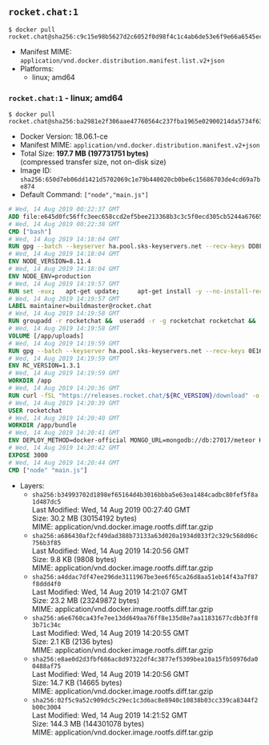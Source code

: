 ## `rocket.chat:1`

```console
$ docker pull rocket.chat@sha256:c9c15e98b5627d2c6052f0d98f4c1c4ab6de53e6f9e66a6545ec10ebff648df5
```

-	Manifest MIME: `application/vnd.docker.distribution.manifest.list.v2+json`
-	Platforms:
	-	linux; amd64

### `rocket.chat:1` - linux; amd64

```console
$ docker pull rocket.chat@sha256:ba2981e2f306aae47760564c237fba1965e02900214da5734f636861efa4e727
```

-	Docker Version: 18.06.1-ce
-	Manifest MIME: `application/vnd.docker.distribution.manifest.v2+json`
-	Total Size: **197.7 MB (197731751 bytes)**  
	(compressed transfer size, not on-disk size)
-	Image ID: `sha256:650d7eb06dd1421d5702069c1e79b440020cb0be6c15686703de4cd69a7be874`
-	Default Command: `["node","main.js"]`

```dockerfile
# Wed, 14 Aug 2019 00:22:37 GMT
ADD file:e645d0fc56ffc3eec658ccd2ef5bee213368b3c3c5f0ecd305cb5244a6766528 in / 
# Wed, 14 Aug 2019 00:22:38 GMT
CMD ["bash"]
# Wed, 14 Aug 2019 14:18:04 GMT
RUN gpg --batch --keyserver ha.pool.sks-keyservers.net --recv-keys DD8F2338BAE7501E3DD5AC78C273792F7D83545D
# Wed, 14 Aug 2019 14:18:04 GMT
ENV NODE_VERSION=8.11.4
# Wed, 14 Aug 2019 14:18:04 GMT
ENV NODE_ENV=production
# Wed, 14 Aug 2019 14:19:57 GMT
RUN set -eux; 	apt-get update; 	apt-get install -y --no-install-recommends ca-certificates curl; 	rm -rf /var/lib/apt/lists/*; 	curl -fsSLO --compressed "https://nodejs.org/dist/v$NODE_VERSION/node-v$NODE_VERSION-linux-x64.tar.gz"; 	curl -fsSLO --compressed "https://nodejs.org/dist/v$NODE_VERSION/SHASUMS256.txt.asc"; 	gpg --batch --decrypt --output SHASUMS256.txt SHASUMS256.txt.asc; 	grep " node-v$NODE_VERSION-linux-x64.tar.gz\$" SHASUMS256.txt | sha256sum -c -; 	tar -xf "node-v$NODE_VERSION-linux-x64.tar.gz" -C /usr/local --strip-components=1 --no-same-owner; 	rm "node-v$NODE_VERSION-linux-x64.tar.gz" SHASUMS256.txt.asc SHASUMS256.txt; 	npm cache clear --force
# Wed, 14 Aug 2019 14:19:57 GMT
LABEL maintainer=buildmaster@rocket.chat
# Wed, 14 Aug 2019 14:19:58 GMT
RUN groupadd -r rocketchat &&  useradd -r -g rocketchat rocketchat &&  mkdir -p /app/uploads &&  chown rocketchat.rocketchat /app/uploads
# Wed, 14 Aug 2019 14:19:58 GMT
VOLUME [/app/uploads]
# Wed, 14 Aug 2019 14:19:59 GMT
RUN gpg --batch --keyserver ha.pool.sks-keyservers.net --recv-keys 0E163286C20D07B9787EBE9FD7F9D0414FD08104
# Wed, 14 Aug 2019 14:19:59 GMT
ENV RC_VERSION=1.3.1
# Wed, 14 Aug 2019 14:19:59 GMT
WORKDIR /app
# Wed, 14 Aug 2019 14:20:36 GMT
RUN curl -fSL "https://releases.rocket.chat/${RC_VERSION}/download" -o rocket.chat.tgz &&  curl -fSL "https://releases.rocket.chat/${RC_VERSION}/asc" -o rocket.chat.tgz.asc &&  gpg --batch --verify rocket.chat.tgz.asc rocket.chat.tgz &&  tar zxvf rocket.chat.tgz &&  rm rocket.chat.tgz rocket.chat.tgz.asc &&  cd bundle/programs/server &&  npm install &&  npm cache clear --force &&  chown -R rocketchat:rocketchat /app
# Wed, 14 Aug 2019 14:20:39 GMT
USER rocketchat
# Wed, 14 Aug 2019 14:20:40 GMT
WORKDIR /app/bundle
# Wed, 14 Aug 2019 14:20:41 GMT
ENV DEPLOY_METHOD=docker-official MONGO_URL=mongodb://db:27017/meteor HOME=/tmp PORT=3000 ROOT_URL=http://localhost:3000 Accounts_AvatarStorePath=/app/uploads
# Wed, 14 Aug 2019 14:20:42 GMT
EXPOSE 3000
# Wed, 14 Aug 2019 14:20:44 GMT
CMD ["node" "main.js"]
```

-	Layers:
	-	`sha256:b34993702d1898ef65164d4b3016bbba5e63ea1484cadbc80fef5f8a1d487dc5`  
		Last Modified: Wed, 14 Aug 2019 00:27:40 GMT  
		Size: 30.2 MB (30154192 bytes)  
		MIME: application/vnd.docker.image.rootfs.diff.tar.gzip
	-	`sha256:a686430af2cf49dad388b73133a63d020a1934d033f2c329c568d06c756b3f85`  
		Last Modified: Wed, 14 Aug 2019 14:20:56 GMT  
		Size: 9.8 KB (9808 bytes)  
		MIME: application/vnd.docker.image.rootfs.diff.tar.gzip
	-	`sha256:a4ddac7df47ee296de3111967be3ee6f65ca26d8aa51eb14f43a7f87f8ddd4f0`  
		Last Modified: Wed, 14 Aug 2019 14:21:07 GMT  
		Size: 23.2 MB (23249872 bytes)  
		MIME: application/vnd.docker.image.rootfs.diff.tar.gzip
	-	`sha256:a6e6760ca43fe7ee13dd649aa76ff8e135d8e7aa11831677cdbb3ff83b71c34c`  
		Last Modified: Wed, 14 Aug 2019 14:20:55 GMT  
		Size: 2.1 KB (2136 bytes)  
		MIME: application/vnd.docker.image.rootfs.diff.tar.gzip
	-	`sha256:e8ae0d2d3fbf686ac8d97322df4c3877ef5309bea10a15fb50976da00488af75`  
		Last Modified: Wed, 14 Aug 2019 14:20:56 GMT  
		Size: 14.7 KB (14665 bytes)  
		MIME: application/vnd.docker.image.rootfs.diff.tar.gzip
	-	`sha256:02f5c9a52c909dc5c29ec1c3d6ac8e8940c10838b03cc339ca8344f2b00c3004`  
		Last Modified: Wed, 14 Aug 2019 14:21:52 GMT  
		Size: 144.3 MB (144301078 bytes)  
		MIME: application/vnd.docker.image.rootfs.diff.tar.gzip
